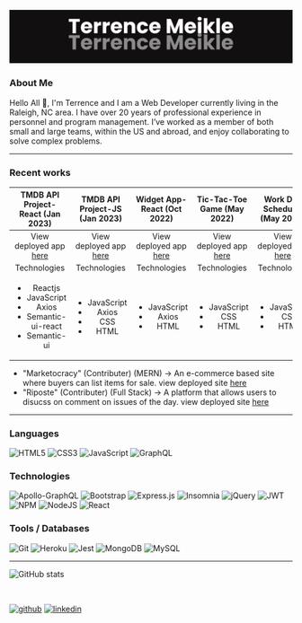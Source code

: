 <!-- ![](https://github.com/Terrence-Me/Terrence-Me/blob/main/banner_new.png)  -->
![](https://github.com/Terrence-Me/Terrence-Me/blob/main/banner1.png)
### About Me
Hello All 👋, I'm Terrence and I am a Web Developer currently living in the Raleigh, NC area. I have over 20 years of professional experience in personnel and program management. I’ve worked as a member of both small and large teams, within the US and abroad, and enjoy collaborating to solve complex problems. 
<hr>



### Recent works
|TMDB API Project-React (Jan 2023) | TMDB API Project-JS (Jan 2023) | Widget App-React (Oct 2022) | Tic-Tac-Toe Game (May 2022) | Work Day Schedular (May 2022) | weather dashboard (May 2022)|       
| :---: | :---: | :---: | :---: | :---: | :---: |
|View deployed app [here](https://tmdb-api-project-react.vercel.app/)|View deployed app [here](https://terrence-me.github.io/tmdb_api_project_js/)|View deployed app [here](https://terrence-me.github.io/academind-tic-tac-toe-game/)|View deployed app [here](https://terrence-me.github.io/workday_scheduler/)|View deployed app [here](https://terrence-me.github.io/weather_dashboard_v2/)|
|Technologies|Technologies|Technologies|Technologies|Technologies|Technologies|
|<ul><li>Reactjs</li><li>JavaScript</li><li>Axios</li><li>Semantic-ui-react</li><li>Semantic-ui</li></ul>|<ul><li>JavaScript</li><li>Axios</li><li>CSS</li><li>HTML</li></ul>|<ul><li>JavaScript</li><li>Axios</li><li>HTML</li></ul>| <ul><li>JavaScript</li><li>CSS</li><li>HTML</li></ul>|<ul><li>JavaScript</li><li>CSS</li><li>HTML</li></ul>|<ul><li>JavaScript</li><li>bootstrap</li><li>CSS</li><li>HTML</li></ul>|




- "Marketocracy" (Contributer) (MERN) -> An e-commerce based site where buyers can list items for sale. view deployed site [here](https://marketplace-project3.herokuapp.com/)
- "Riposte" (Contributer) (Full Stack) -> A platform that allows users to disucss on comment on issues of the day. view deployed site [here](https://thawing-fortress-53039.herokuapp.com/register)

<hr>
 

### Languages
![HTML5](https://img.shields.io/badge/html5-%23E34F26.svg?style=for-the-badge&logo=html5&logoColor=white)
![CSS3](https://img.shields.io/badge/css3-%231572B6.svg?style=for-the-badge&logo=css3&logoColor=white)
![JavaScript](https://img.shields.io/badge/javascript-%23323330.svg?style=for-the-badge&logo=javascript&logoColor=%23F7DF1E)
![GraphQL](https://img.shields.io/badge/-GraphQL-E10098?style=for-the-badge&logo=graphql&logoColor=white)

### Technologies
![Apollo-GraphQL](https://img.shields.io/badge/-ApolloGraphQL-311C87?style=for-the-badge&logo=apollo-graphql)
![Bootstrap](https://img.shields.io/badge/bootstrap-%23563D7C.svg?style=for-the-badge&logo=bootstrap&logoColor=white)
![Express.js](https://img.shields.io/badge/express.js-%23404d59.svg?style=for-the-badge&logo=express&logoColor=%2361DAFB)
![Insomnia](https://img.shields.io/badge/Insomnia-black?style=for-the-badge&logo=insomnia&logoColor=5849BE)
![jQuery](https://img.shields.io/badge/jquery-%230769AD.svg?style=for-the-badge&logo=jquery&logoColor=white)
![JWT](https://img.shields.io/badge/JWT-black?style=for-the-badge&logo=JSON%20web%20tokens)
![NPM](https://img.shields.io/badge/NPM-%23000000.svg?style=for-the-badge&logo=npm&logoColor=white)
![NodeJS](https://img.shields.io/badge/node.js-6DA55F?style=for-the-badge&logo=node.js&logoColor=white)
![React](https://img.shields.io/badge/react-%2320232a.svg?style=for-the-badge&logo=react&logoColor=%2361DAFB)

### Tools / Databases 
![Git](https://img.shields.io/badge/git-%23F05033.svg?style=for-the-badge&logo=git&logoColor=white)
![Heroku](https://img.shields.io/badge/heroku-%23430098.svg?style=for-the-badge&logo=heroku&logoColor=white)
![Jest](https://img.shields.io/badge/-jest-%23C21325?style=for-the-badge&logo=jest&logoColor=white)
![MongoDB](https://img.shields.io/badge/MongoDB-%234ea94b.svg?style=for-the-badge&logo=mongodb&logoColor=white)
![MySQL](https://img.shields.io/badge/mysql-%2300f.svg?style=for-the-badge&logo=mysql&logoColor=white)

<hr>
  

![GitHub stats](https://github-readme-stats.vercel.app/api?username=Terrence-Me&show_icons=true&theme=vision-friendly-dark) 
<!-- [![Top Langs](https://github-readme-stats.vercel.app/api/top-langs/?username=Terrence-Me&layout=compact)](https://github.com/anuraghazra/github-readme-stats) -->
<br>

[<img src='https://cdn.jsdelivr.net/npm/simple-icons@3.0.1/icons/github.svg' alt='github' height='40'>](https://github.com/Terrence-Me)  [<img src='https://cdn.jsdelivr.net/npm/simple-icons@3.0.1/icons/linkedin.svg' alt='linkedin' height='40'>](https://www.linkedin.com/in/terrence-meikle/)  



